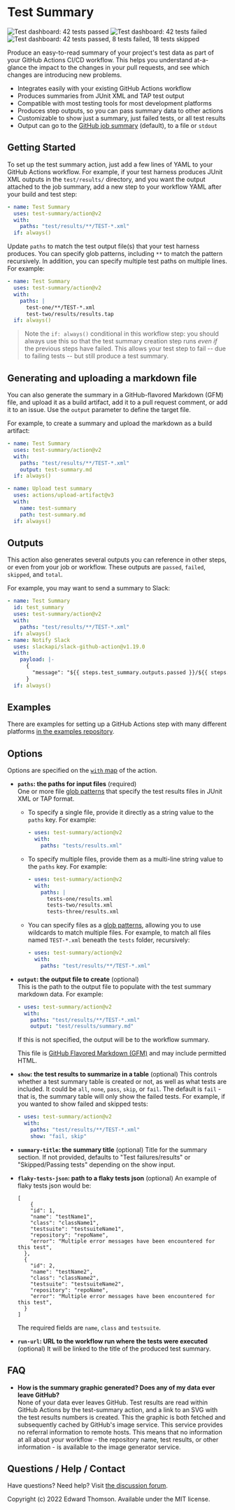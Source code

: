 Test Summary
============
![Test dashboard: 42 tests passed](https://svg.test-summary.com/dashboard.svg?p=42)
![Test dashboard: 42 tests failed](https://svg.test-summary.com/dashboard.svg?f=42)
![Test dashboard: 42 tests passed, 8 tests failed, 18 tests skipped](https://svg.test-summary.com/dashboard.svg?p=42&f=8&s=18)

Produce an easy-to-read summary of your project's test data as part of your GitHub Actions CI/CD workflow. This helps you understand at-a-glance the impact to the changes in your pull requests, and see which changes are introducing new problems.

* Integrates easily with your existing GitHub Actions workflow
* Produces summaries from JUnit XML and TAP test output
* Compatible with most testing tools for most development platforms
* Produces step outputs, so you can pass summary data to other actions
* Customizable to show just a summary, just failed tests, or all test results
* Output can go to the [GitHub job summary](https://docs.github.com/en/actions/using-workflows/workflow-commands-for-github-actions#adding-a-job-summary) (default), to a file or `stdout`

Getting Started
---------------
To set up the test summary action, just add a few lines of YAML to your GitHub Actions workflow. For example, if your test harness produces JUnit XML outputs in the `test/results/` directory, and you want the output attached to the job summary, add a new step to your workflow YAML after your build and test step:

```yaml
- name: Test Summary
  uses: test-summary/action@v2
  with:
    paths: "test/results/**/TEST-*.xml"
  if: always()
```

Update `paths` to match the test output file(s) that your test harness produces. You can specify glob patterns, including `**` to match the pattern recursively. In addition, you can specify multiple test paths on multiple lines. For example:

```yaml
- name: Test Summary
  uses: test-summary/action@v2
  with:
    paths: |
      test-one/**/TEST-*.xml
      test-two/results/results.tap
  if: always()
```

> Note the `if: always()` conditional in this workflow step: you should always use this so that the test summary creation step runs _even if_ the previous steps have failed. This allows your test step to fail -- due to failing tests -- but still produce a test summary.

Generating and uploading a markdown file
----------------------------------------
You can also generate the summary in a GitHub-flavored Markdown (GFM) file, and upload it as a build artifact, add it to a pull request comment, or add it to an issue. Use the `output` parameter to define the target file.

For example, to create a summary and upload the markdown as a build artifact:

```yaml
- name: Test Summary
  uses: test-summary/action@v2
  with:
    paths: "test/results/**/TEST-*.xml"
    output: test-summary.md
  if: always()

- name: Upload test summary
  uses: actions/upload-artifact@v3
  with:
    name: test-summary
    path: test-summary.md
  if: always()
```

Outputs
-------
This action also generates several outputs you can reference in other steps, or even from your job or workflow. These outputs are `passed`, `failed`, `skipped`, and `total`.

For example, you may want to send a summary to Slack:

```yaml
- name: Test Summary
  id: test_summary
  uses: test-summary/action@v2
  with:
    paths: "test/results/**/TEST-*.xml"
  if: always()
- name: Notify Slack
  uses: slackapi/slack-github-action@v1.19.0
  with:
    payload: |-
      {
        "message": "${{ steps.test_summary.outputs.passed }}/${{ steps.test_summary.outputs.total }} tests passed"
      }
  if: always()
```

Examples
--------
There are examples for setting up a GitHub Actions step with many different platforms [in the examples repository](https://github.com/test-summary/examples).

Options
-------
Options are specified on the [`with` map](https://docs.github.com/en/actions/using-workflows/workflow-syntax-for-github-actions#jobsjob_idstepswith) of the action.

* **`paths`: the paths for input files** (required)  
  One or more file [glob patterns](https://docs.github.com/en/actions/using-workflows/workflow-syntax-for-github-actions#filter-pattern-cheat-sheet) that specify the test results files in JUnit XML or TAP format.

  * To specify a single file, provide it directly as a string value to the `paths` key. For example:

    ```yaml
    - uses: test-summary/action@v2
      with:
        paths: "tests/results.xml"
    ```

  * To specify multiple files, provide them as a multi-line string value to the `paths` key. For example:

    ```yaml
    - uses: test-summary/action@v2
      with:
        paths: |
          tests-one/results.xml
          tests-two/results.xml
          tests-three/results.xml
    ```

  * You can specify files as a [glob patterns](https://docs.github.com/en/actions/using-workflows/workflow-syntax-for-github-actions#filter-pattern-cheat-sheet), allowing you to use wildcards to match multiple files. For example, to match all files named `TEST-*.xml` beneath the `tests` folder, recursively:

    ```yaml
    - uses: test-summary/action@v2
      with:
        paths: "test/results/**/TEST-*.xml"
    ```

* **`output`: the output file to create** (optional)  
  This is the path to the output file to populate with the test summary markdown data. For example:

  ```yaml
  - uses: test-summary/action@v2
    with:
      paths: "test/results/**/TEST-*.xml"
      output: "test/results/summary.md"
  ```

  If this is not specified, the output will be to the workflow summary.

  This file is [GitHub Flavored Markdown (GFM)](https://github.github.com/gfm/) and may include permitted HTML.

* **`show`: the test results to summarize in a table** (optional)
  This controls whether a test summary table is created or not, as well as what tests are included. It could be `all`, `none`, `pass`, `skip`, or `fail`. The default is `fail` - that is, the summary table will only show the failed tests. For example, if you wanted to show failed and skipped tests:

  ```yaml
  - uses: test-summary/action@v2
    with:
      paths: "test/results/**/TEST-*.xml"
      show: "fail, skip"
  ```

* **`summary-title`: the summary title** (optional)
  Title for the summary section. If not provided, defaults to "Test failures/results" or "Skipped/Passing tests" depending on the show input.

* **`flaky-tests-json`: path to a flaky tests json** (optional)
  An example of flaky tests json would be:
  ```
  [
      {
      "id": 1,
      "name": "testName1",
      "class": "className1",
      "testsuite": "testsuiteName1",
      "repository": "repoName",
      "error": "Multiple error messages have been encountered for this test",
    },
    {
      "id": 2,
      "name": "testName2",
      "class": "className2",
      "testsuite": "testsuiteName2",
      "repository": "repoName",
      "error": "Multiple error messages have been encountered for this test",
    }
  ]
  ```
  The required fields are `name`, `class` and `testsuite`.

* **`run-url`: URL to the workflow run where the tests were executed** (optional)
  It will be linked to the title of the produced test summary.


FAQ
---
* **How is the summary graphic generated? Does any of my data ever leave GitHub?**  
  None of your data ever leaves GitHub. Test results are read within GitHub Actions by the test-summary action, and a link to an SVG with the test results numbers is created. This the graphic is both fetched and subsequently cached by GitHub's image service. This service provides no referral information to remote hosts. This means that no information at all about your workflow - the repository name, test results, or other information - is available to the image generator service.

Questions / Help / Contact
--------------------------
Have questions? Need help? Visit [the discussion forum](https://github.com/test-summary/action/discussions).

Copyright (c) 2022 Edward Thomson. Available under the MIT license.
